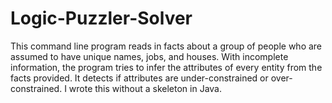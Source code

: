Logic-Puzzler-Solver
====================

This command line program reads in facts about a group of people who are assumed to have unique names, jobs, and houses. With incomplete information, the program tries to infer the attributes of every entity from the facts provided. It detects if attributes are under-constrained or over-constrained. I wrote this without a skeleton in Java.
